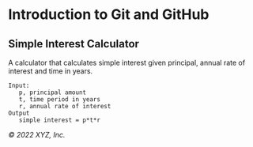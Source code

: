 # Introduction to Git and GitHub

## Simple Interest Calculator

A calculator that calculates simple interest given principal, annual rate of interest and time  in years.

```
Input:
   p, principal amount
   t, time period in years
   r, annual rate of interest
Output
   simple interest = p*t*r
```

_© 2022 XYZ, Inc._
